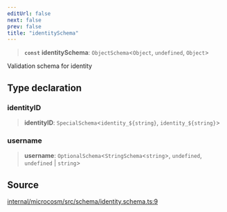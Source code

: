 ```yaml
---
editUrl: false
next: false
prev: false
title: "identitySchema"
---
```


> **`const`** **identitySchema**: `ObjectSchema`\<`Object`, `undefined`, `Object`\>

Validation schema for identity

## Type declaration

### identityID

> **identityID**: `SpecialSchema`\<```identity_${string}```, ```identity_${string}```\>

### username

> **username**: `OptionalSchema`\<`StringSchema`\<`string`\>, `undefined`, `undefined` \| `string`\>

## Source

[internal/microcosm/src/schema/identity.schema.ts:9](https://github.com/nodenogg-in/alpha-p2p/blob/a4d5eff/internal/microcosm/src/schema/identity.schema.ts#L9)
